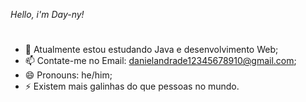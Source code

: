 <i>Hello, i'm Day-ny!</i>
#
- 🔭 Atualmente estou estudando Java e desenvolvimento Web;
- 📫 Contate-me no Email: danielandrade12345678910@gmail.com;
- 😄 Pronouns: he/him;
- ⚡ Existem mais galinhas do que pessoas no mundo.
#

